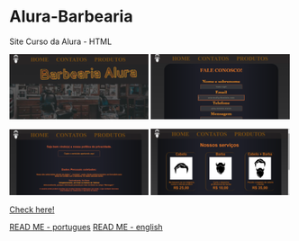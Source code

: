 # Alura-Barbearia



Site Curso da Alura - HTML 

<!--
  adicionando imagens que ficam uma do lado da outra e tem tamanho controlável!
 utilizando 49% de espaço porque o github adiciona um margin próprio que acaba causando problemas pelo visto
-->
<img src= "res/front.png" alt = "Front Page" width="49%"> <img src= "res/contact.png" alt = "Contatos" width="49%"> 

<img src= "res/politics.png" alt = "Política de Privacidade" width="49%"> <img src= "res/produtos.png" alt = "Produtos" width="49%">
 


[Check here!](https://emilymarquessalum.github.io/alura-barbearia/)
 

 [READ ME - portugues](readmeres/README-br.md)
 [READ ME - english](readmeres/README-en.md)


 
 
